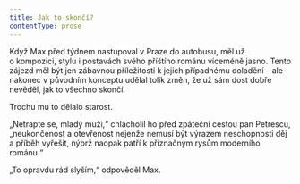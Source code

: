 ```yaml
---
title: Jak to skončí?
contentType: prose
---
```


Když Max před týdnem nastupoval v Praze do autobusu, měl už o kompozici, stylu i postavách svého příštího románu víceméně jasno. Tento zájezd měl být jen zábavnou příležitostí k jejich případnému doladění – ale nakonec v původním konceptu udělal tolik změn, že už sám dost dobře nevěděl, jak to všechno skončí.

Trochu mu to dělalo starost.

„Netrapte se, mladý muži,“ chlácholil ho před zpáteční cestou pan Petrescu, „neukončenost a otevřenost nejenže nemusí být výrazem neschopnosti děj a příběh vyřešit, nýbrž naopak patří k příznačným rysům moderního románu.“

„To opravdu rád slyším,“ odpověděl Max.
